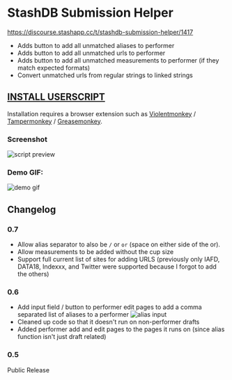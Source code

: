 # StashDB Submission Helper

https://discourse.stashapp.cc/t/stashdb-submission-helper/1417

- Adds button to add all unmatched aliases to performer
- Adds button to add all unmatched urls to performer
- Adds button to add all unmatched measurements to performer (if they match expected formats)
- Convert unmatched urls from regular strings to linked strings

## [**INSTALL USERSCRIPT**](https://raw.githubusercontent.com/stashapp/CommunityScripts/main/userscripts/StashDB_Submission_Helper/stashdb_submission_helper.user.js)

Installation requires a browser extension such as [Violentmonkey](https://violentmonkey.github.io/) / [Tampermonkey](https://www.tampermonkey.net/) / [Greasemonkey](https://www.greasespot.net/).

### Screenshot
![script preview](https://user-images.githubusercontent.com/1358708/178110989-3bc33371-e3bb-4064-8851-a9356b5a4882.png)

### Demo GIF:
![demo gif](https://monosnap.com/image/p4pkcqrKWYp3V5quHl5LWOAZUG3oAP)

## Changelog

### 0.7
- Allow alias separator to also be `/` or ` or ` (space on either side of the or).
- Allow measurements to be added without the cup size
- Support full current list of sites for adding URLS (previously only IAFD, DATA18, Indexxx, and Twitter were supported because I forgot to add the others)

### 0.6
- Add input field / button to performer edit pages to add a comma separated list of aliases to a performer
![alias input](https://user-images.githubusercontent.com/1358708/179358258-89385345-36ed-42ea-8b71-4f7e84d3a253.png)
- Cleaned up code so that it doesn't run on non-performer drafts
- Added performer add and edit pages to the pages it runs on (since alias function isn't just draft related)

### 0.5
Public Release
